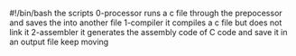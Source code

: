 #!/bin/bash
the scripts
0-processor runs a c file through the prepocessor and saves the into another file
1-compiler it compiles a c file but does not link it
2-assembler it generates the assembly code of C code and save it in an output file
keep moving